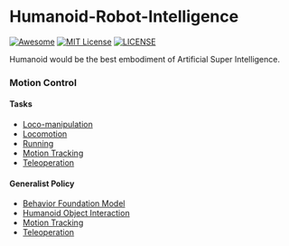 # Humanoid-Robot-Intelligence

[![Awesome](https://awesome.re/badge.svg)](https://awesome.re) [![MIT License](https://img.shields.io/badge/license-MIT-green.svg)](https://opensource.org/licenses/MIT) [![LICENSE](https://img.shields.io/badge/license-Anti%20996-blue.svg)](https://github.com/996icu/996.ICU/blob/master/LICENSE)

Humanoid would be the best embodiment of Artificial Super Intelligence.



### Motion Control

#### Tasks

- [Loco-manipulation](https://github.com/Evan-wyl/humanoid-robot-intelligence/blob/master/tasks/loco-manipulation.md)
- [Locomotion](https://github.com/Evan-wyl/humanoid-robot-intelligence/blob/master/tasks/locomotion.md)
- [Running](https://github.com/Evan-wyl/humanoid-robot-intelligence/blob/master/tasks/running.md)
- [Motion Tracking](https://github.com/Evan-wyl/humanoid-robot-intelligence/blob/master/tasks/motion-skills.md)
- [Teleoperation](https://github.com/Evan-wyl/humanoid-robot-intelligence/blob/master/tasks/teleoperation.md)



#### Generalist Policy

- [Behavior Foundation Model](https://github.com/Evan-wyl/humanoid-robot-intelligence/blob/master/generalist-policy/behavior-foundation-model.md)
- [Humanoid Object Interaction](https://github.com/Evan-wyl/humanoid-robot-intelligence/blob/master/generalist-policy/humanoid-object-interaction.md)
- [Motion Tracking](https://github.com/Evan-wyl/humanoid-robot-intelligence/blob/master/generalist-policy/motion-tracking.md)
- [Teleoperation](https://github.com/Evan-wyl/humanoid-robot-intelligence/blob/master/generalist-policy/teleoperation.md)
